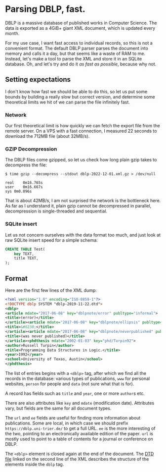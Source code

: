 # Parsing DBLP, fast.
DBLP is a massive database of published works in Computer Science.
The data is exported as a 4GiB+ giant XML document, which is updated every month.

For my use case, I want fast access to individual records, so this is not a convenient format. 
The default DBLP parser parses the document into memory and calls it a day, but that seems like a waste of RAM to me.
Instead, let's make a tool to parse the XML and store it in an SQLite database.
Oh, and let's try and do it *as fast as possible*, because why not.

## Setting expectations 
I don't know how fast we should be able to do this, so let us put some bounds by building a really slow but correct version, and determine some theoretical limits we hit of we can parse the file infinitely fast.

### Network
Our first theoretical limit is how quickly we can fetch the export file from the remote server. On a VPS with a fast connection, I measured 22 seconds to download the 712MB file (about 32MB/s).

### GZIP Decompression
The DBLP files come gzipped, so let us check how long plain gzip takes to decompress the file:

```shell
$ time gzip --decompress --stdout dblp-2022-12-01.xml.gz > /dev/null

real	0m16.765s
user	0m16.667s
sys	0m0.096s
```

That is about 42MB/s, I am not surprised the network is the bottleneck here.
As far as I understand it, plain gzip cannot be decompressed in parallel, decompression is single-threaded and sequential.

### SQLite insert
Let us not concern ourselves with the data format too much, and just look at raw SQLite insert speed for a simple schema:

```sql
CREATE TABLE Test(
    key TEXT,
    title TEXT,
);
```

## Format
Here are the first few lines of the XML dump:

```xml
<?xml version="1.0" encoding="ISO-8859-1"?>
<!DOCTYPE dblp SYSTEM "dblp-2019-11-22.dtd">
<dblp>
<article mdate="2017-06-08" key="dblpnote/error" publtype="informal">
<title>(error)</title>
</article><article mdate="2017-06-08" key="dblpnote/ellipsis" publtype="informal">
<title>&#8230;</title>
</article><article mdate="2017-06-08" key="dblpnote/neverpublished" publtype="informal">
<title>(was never published)</title>
</article><phdthesis mdate="2002-01-03" key="phd/Turpin92">
<author>Russell Turpin</author>
<title>Programming Data Structures in Logic.</title>
<year>1992</year>
<school>University of Texas, Austin</school>
</phdthesis>
```

The list of entries begins with a `<dblp>` tag, after which we find all the records in the database: various types of publications, `www` for personal websites, `person` for people and `data` (not sure what that is for). 

A record has fields such as `title` and `year`, one or more `author`s etc.

There are also attributes like `key` and `mdate` (modification date). 
Attributes vary, but fields are the same for all document types.

The `url` and `ee` fields are useful for finding more information about publications.
Some are local, in which case we should prefix `https://dblp.uni-trier.de/` to get a full URL.
`ee` is the more interesting of the two, pointing to an electronically available edition of the paper. `url` is mostly used to point to a table of contents for a journal or conference on DBLP.

The `<dblp>` element is closed again at the end of the document.
The [DTD file](https://dblp.org/xml/dblp.dtd) linked on the second line of the XML describes the structure of the elements inside the `dblp` tag.